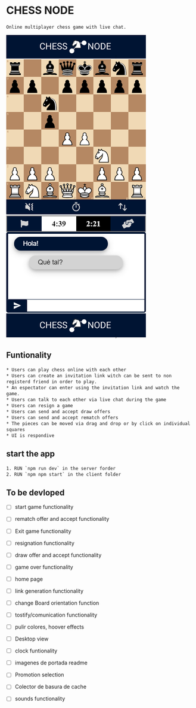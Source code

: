 # CHESS NODE

    Online multiplayer chess game with live chat.

![Game Page Movile View](./_docs/design/GamePageMovileView.png "Game Page Movile View")

## Funtionality

    * Users can play chess online with each other
    * Users can create an invitation link witch can be sent to non registerd friend in order to play.
    * An espectator can enter using the invitation link and watch the game.
    * Users can talk to each other via live chat during the game
    * Users can resign a game
    * Users can send and accept draw offers
    * Users can send and accept rematch offers
    * The pieces can be moved via drag and drop or by click on individual squares
    * UI is respondive

## start the app

    1. RUN `npm run dev` in the server forder
    2. RUN `npm npm start` in the client folder

## To be devloped

- [ ] start game functionality
- [ ] rematch offer and accept functionality
- [ ] Exit game functionality
- [ ] resignation functionality
- [ ] draw offer and accept functionality
- [ ] game over functionality
- [ ] home page
- [ ] link generation functionality
- [ ] change Board orientation function
- [ ] tostify/comunication functionality
- [ ] pulir colores, hoover effects
- [ ] Desktop view
- [ ] clock funtionality
- [ ] imagenes de portada readme

- [ ] Promotion selection
- [ ] Colector de basura de cache
- [ ] sounds functionality
